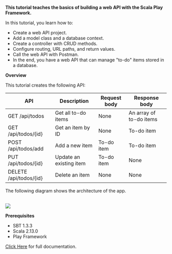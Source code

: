<strong>This tutorial teaches the basics of building a web API with the Scala Play Framework.</strong>

In this tutorial, you learn how to:

<ul>
<li> Create a web API project.</li>
<li> Add a model class and a database context.</li>
<li> Create a controller with CRUD methods.</li>
<li> Configure routing, URL paths, and return values.</li>
<li> Call the web API with Postman.</li>
<li> In the end, you have a web API that can manage "to-do" items stored in a database. </li>
</ul>

<strong>Overview</strong>

This tutorial creates the following API:

<table>
	<thead>
		<tr>
			<th>API</th>
			<th>Description</th>
			<th>Request body</th>
			<th>Response body</th>
		</tr>
	</thead>
	<tbody>
		<tr>
			<td>GET /api/todos</td>
			<td>Get all to-do items</td>
			<td>None</td>
			<td>An array of to-do items</td>
		</tr>
		<tr>
			<td>GET /api/todos/{id}</td>
			<td>Get an item by ID</td>
			<td>None</td>
			<td>To-do item</td>
		</tr>
		<tr>
			<td>POST /api/todos/add</td>
			<td>Add a new item</td>
			<td>To-do item</td>
			<td>To-do item</td>
		</tr>
		<tr>
			<td>PUT /api/todos/{id}</td>
			<td>Update an existing item</td>
			<td>To-do item</td>
			<td>None</td>
		</tr>
		<tr>
			<td>DELETE /api/todos/{id}</td>
			<td>Delete an item</td>
			<td>None</td>
			<td>None</td>
		</tr>
	</tbody>
</table>

<p>The following diagram shows the architecture of the app.</p>
<br />
<img src="https://ixorasolution.com/images/blog_images/53/b2ap3_thumbnail_scala-rest-api-architecture.jpg" />
<br/>

<p><strong>Prerequisites</strong></p>
<ul>
<li>SBT 1.3.3</li>
<li>Scala 2.13.0</li>
<li>Play Framework</li>
</ul>

<p>
<a href="https://ixorasolution.com/blog/how-to-build-rest-api-with-scala-play-framework-1">Click Here</a> for full documentation.
</p>
